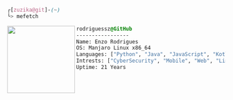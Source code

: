 ```css
┌[zuzika@git]-(~)
└> mefetch
```

<div style="display:block;text-align:left"><img align="left" src="https://github.com/user-attachments/assets/bb5c6ce8-a1af-4c64-9aab-4916e455eb45" border="0" style="width:156px;">
  
  ```css
  rodriguessz@GitHub
  -----------------
  Name: Enzo Rodrigues
  OS: Manjaro Linux x86_64
  Languages: ["Python", "Java", "JavaScript", "Kotlin"]
  Intrests: ["CyberSecurity", "Mobile", "Web", "Linux"]  
  Uptime: 21 Years
  ```
</div>
